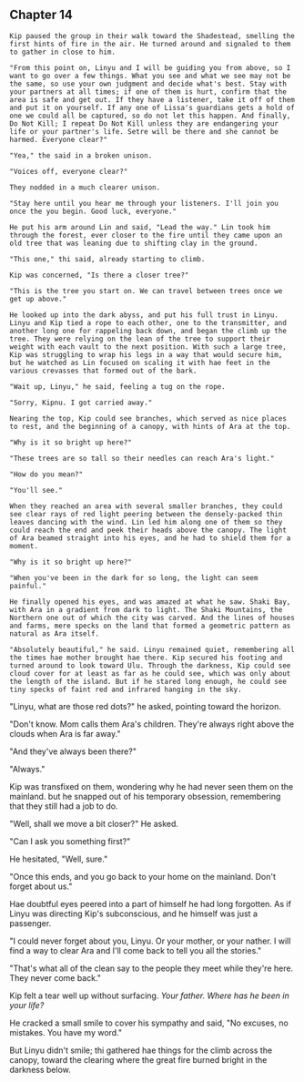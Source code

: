 <!--
  - They storm the castle
    - Linyu and Kip watch from the treetops
      - Linyu issues orders based on what thi sees
    - They steal the weapons successfully
      - was way too easy. It's a ambush yo
      - Guardians are outside the armory. Kip tells them to hold tight and leaves post
      - Bares his chest and looks for Setre.

  - Kip instead finds Casra and Ram holding hae
    - Ram knocks Kip down
    - Setre saves him and Casra
    - Ram runs away

  - They go back to find Setre's force and Kip's force working together to take subdue guardians.
    - Some are killed, some yield.
    - Setre and Kip declare a victory, but they don't hear Linyu's voice anymore.

  - Cas, Kip, and Set find the transmitter box on the ground and footsteps to safehouse.
    - They go to safehouse where Lin is held by knifepoint
    - Ginnu has been untied
    - Ram bows out as it's "not his battle"
    - X tries to stop Lissa, but Lissa kills Linyu
    - Lissa dies by X
    - Ginnu and Ramne disappear. Ginnu left a note on the floor of the house.


-->


## Chapter 14


	Kip paused the group in their walk toward the Shadestead, smelling the first hints of fire in the air. He turned around and signaled to them to gather in close to him.

	"From this point on, Linyu and I will be guiding you from above, so I want to go over a few things. What you see and what we see may not be the same, so use your own judgment and decide what's best. Stay with your partners at all times; if one of them is hurt, confirm that the area is safe and get out. If they have a listener, take it off of them and put it on yourself. If any one of Lissa's guardians gets a hold of one we could all be captured, so do not let this happen. And finally, Do Not Kill; I repeat Do Not Kill unless they are endangering your life or your partner's life. Setre will be there and she cannot be harmed. Everyone clear?"

	"Yea," the said in a broken unison.

	"Voices off, everyone clear?"

	They nodded in a much clearer unison.

	"Stay here until you hear me through your listeners. I'll join you once the you begin. Good luck, everyone."

	He put his arm around Lin and said, "Lead the way." Lin took him through the forest, ever closer to the fire until they came upon an old tree that was leaning due to shifting clay in the ground.

	"This one," thi said, already starting to climb.

	Kip was concerned, "Is there a closer tree?"

	"This is the tree you start on. We can travel between trees once we get up above."

	He looked up into the dark abyss, and put his full trust in Linyu. Linyu and Kip tied a rope to each other, one to the transmitter, and another long one for rappeling back down, and began the climb up the tree. They were relying on the lean of the tree to support their weight with each vault to the next position. With such a large tree, Kip was struggling to wrap his legs in a way that would secure him, but he watched as Lin focused on scaling it with hae feet in the various crevasses that formed out of the bark.

	"Wait up, Linyu," he said, feeling a tug on the rope.

	"Sorry, Kipnu. I got carried away."

	Nearing the top, Kip could see branches, which served as nice places to rest, and the beginning of a canopy, with hints of Ara at the top.

	"Why is it so bright up here?"

	"These trees are so tall so their needles can reach Ara's light."

	"How do you mean?"

	"You'll see."

	When they reached an area with several smaller branches, they could see clear rays of red light peering between the densely-packed thin leaves dancing with the wind. Lin led him along one of them so they could reach the end and peek their heads above the canopy. The light of Ara beamed straight into his eyes, and he had to shield them for a moment.

	"Why is it so bright up here?"

	"When you've been in the dark for so long, the light can seem painful."

	He finally opened his eyes, and was amazed at what he saw. Shaki Bay, with Ara in a gradient from dark to light. The Shaki Mountains, the Northern one out of which the city was carved. And the lines of houses and farms, mere specks on the land that formed a geometric pattern as natural as Ara itself.

	"Absolutely beautiful," he said. Linyu remained quiet, remembering all the times hae mother brought hae there. Kip secured his footing and turned around to look toward Ulu. Through the darkness, Kip could see cloud cover for at least as far as he could see, which was only about the length of the island. But if he stared long enough, he could see tiny specks of faint red and infrared hanging in the sky.

  "Linyu, what are those red dots?" he asked, pointing toward the horizon.

  "Don't know. Mom calls them Ara's children. They're always right above the clouds when Ara is far away."

  "And they've always been there?"

  "Always."

  Kip was transfixed on them, wondering why he had never seen them on the mainland. but he snapped out of his temporary obsession, remembering that they still had a job to do.

  "Well, shall we move a bit closer?" He asked.

  "Can I ask you something first?"

  He hesitated, "Well, sure."

  "Once this ends, and you go back to your home on the mainland. Don't forget about us."

  Hae doubtful eyes peered into a part of himself he had long forgotten. As if Linyu was directing Kip's subconscious, and he himself was just a passenger.

  "I could never forget about you, Linyu. Or your mother, or your nather. I will find a way to clear Ara and I'll come back to tell you all the stories."

  "That's what all of the clean say to the people they meet while they're here. They never come back."

  Kip felt a tear well up without surfacing. *Your father. Where has he been in your life?*

  He cracked a small smile to cover his sympathy and said, "No excuses, no mistakes. You have my word."

  But Linyu didn't smile; thi gathered hae things for the climb across the canopy, toward the clearing where the great fire burned bright in the darkness below.
